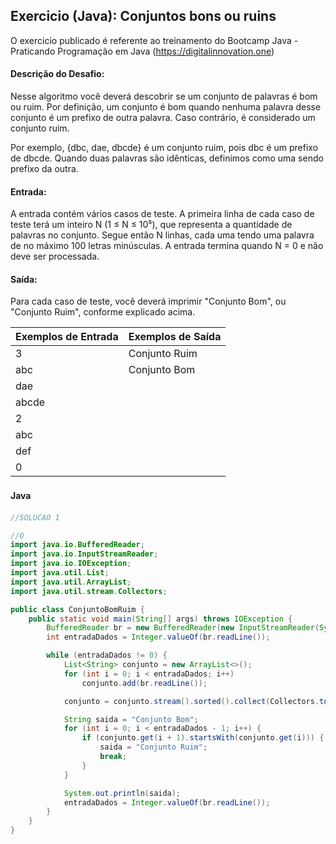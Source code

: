 ## Exercicio (Java): Conjuntos bons ou ruins

O exercicio publicado é referente ao treinamento do Bootcamp Java - Praticando Programação em Java 
(https://digitalinnovation.one)


#### Descrição do Desafio:

Nesse algoritmo você deverá descobrir se um conjunto de palavras é bom ou ruim. Por definição, um conjunto é bom quando nenhuma palavra desse conjunto é um prefixo de outra palavra. Caso contrário, é considerado um conjunto ruim.

Por exemplo, {dbc, dae, dbcde} é um conjunto ruim, pois dbc é um prefixo de dbcde. Quando duas palavras são idênticas, definimos como uma sendo prefixo da outra.

#### Entrada: 

A entrada contém vários casos de teste. A primeira linha de cada caso de teste terá um inteiro N (1 ≤ N ≤ 10⁵), que representa a quantidade de palavras no conjunto. Segue então N linhas, cada uma tendo uma palavra de no máximo 100 letras minúsculas. A entrada termina quando N = 0 e não deve ser processada.

#### Saída: 

Para cada caso de teste, você deverá imprimir "Conjunto Bom", ou "Conjunto Ruim", conforme explicado acima.

Exemplos de Entrada  | Exemplos de Saída
------------- | -------------
3 | Conjunto Ruim
abc | Conjunto Bom
dae |
abcde |
2 |
abc |
def |
0 |


#### Java　

```java
//SOLUCAO 1

//O
import java.io.BufferedReader;
import java.io.InputStreamReader;
import java.io.IOException;
import java.util.List;
import java.util.ArrayList;
import java.util.stream.Collectors;

public class ConjuntoBomRuim {
    public static void main(String[] args) throws IOException {
        BufferedReader br = new BufferedReader(new InputStreamReader(System.in));
        int entradaDados = Integer.valueOf(br.readLine());

        while (entradaDados != 0) {
            List<String> conjunto = new ArrayList<>();
            for (int i = 0; i < entradaDados; i++)
                conjunto.add(br.readLine());

            conjunto = conjunto.stream().sorted().collect(Collectors.toList());

            String saida = "Conjunto Bom";
            for (int i = 0; i < entradaDados - 1; i++) {
                if (conjunto.get(i + 1).startsWith(conjunto.get(i))) {
                    saida = "Conjunto Ruim";
                    break;
                }
            }

            System.out.println(saida);
            entradaDados = Integer.valueOf(br.readLine());
        }
    }
}
```

